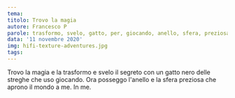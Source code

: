 ```yaml
---
tema:
titolo: Trovo la magia
autore: Francesco P
parole: trasformo, svelo, gatto, per, giocando, anello, sfera, preziosa
data: '11 novembre 2020'
img: hifi-texture-adventures.jpg
tags: 
---
```

Trovo la magia e la trasformo e svelo il segreto con un gatto nero delle streghe che uso giocando. Ora posseggo l'anello e la sfera preziosa che aprono il mondo a me. In me.
